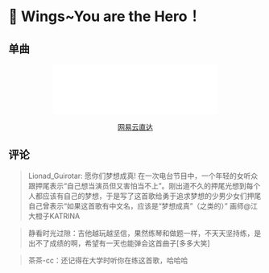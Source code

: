 # 🎼 Wings~You are the Hero！

## 单曲

<div style="text-align: center;">
  <iframe frameborder="no" border="0" marginwidth="0" marginheight="0" width=330 height=100 src="//music.163.com/outchain/player?type=2&id=1315927375&auto=0"></iframe>
  <p style="text-align: center;">
    <a rel="nofollow" href="https://music.163.com/#/song?id=1315927375">网易云直达</a>
  </p>
</div>

## 评论

> Lionad_Guirotar: 愿你们梦想成真! 在一次电台节目中，一个年轻的女听众跟押尾表示“自己想当演员但又害怕当不上”。刚出道不久的押尾光想到每个人都应该有自己的梦想，于是写了这首歌给勇于追求梦想的少男少女们押尾自己曾表示“如果这首歌有中文名，应该是“梦想成真”（之类的）” 画师@江大橙子KATRINA

> 静看时光过隙：吉他越玩越坚信，果然练琴和做题一样，不天天坚持练，是出不了成绩的啊，希望有一天也能弹会这首曲子[多多大笑]

> 茶茶-cc：还记得在大学时听你在练这首歌，哈哈哈